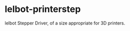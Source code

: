 lelbot-printerstep
==================

lelbot Stepper Driver, of a size appropriate for 3D printers.
